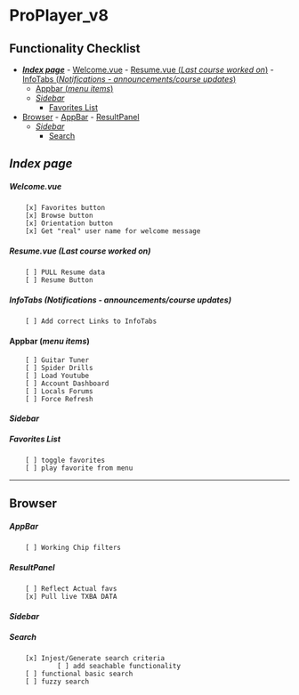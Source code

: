 # ProPlayer_v8 <!-- omit in toc --> 


## **Functionality Checklist** <!-- omit in toc -->

- [***Index page***](#index-page)
      - [Welcome.vue](#welcomevue)
      - [Resume.vue (*Last course worked on*)](#resumevue-last-course-worked-on)
      - [InfoTabs (*Notifications - announcements/course updates*)](#infotabs-notifications---announcementscourse-updates)
    - [Appbar (*menu items*)](#appbar-menu-items)
    - [*Sidebar*](#sidebar)
      - [Favorites List](#favorites-list)
- [Browser](#browser)
      - [AppBar](#appbar)
      - [ResultPanel](#resultpanel)
    - [*Sidebar*](#sidebar-1)
      - [Search](#search)

## ***Index page*** 

##### Welcome.vue
        [x] Favorites button 
        [x] Browse button
        [x] Orientation button 
        [x] Get "real" user name for welcome message

##### Resume.vue (*Last course worked on*)

        [ ] PULL Resume data
        [ ] Resume Button

##### InfoTabs (*Notifications - announcements/course updates*)  

        [ ] Add correct Links to InfoTabs

#### Appbar (*menu items*)
        [ ] Guitar Tuner
        [ ] Spider Drills
        [ ] Load Youtube
        [ ] Account Dashboard
        [ ] Locals Forums
        [ ] Force Refresh

#### *Sidebar*
 ##### Favorites List
        [ ] toggle favorites
        [ ] play favorite from menu
        
---

## Browser 

##### AppBar
        [ ] Working Chip filters 

##### ResultPanel
        [ ] Reflect Actual favs
        [x] Pull live TXBA DATA

#### *Sidebar*
##### Search
        [x] Injest/Generate search criteria
                [ ] add seachable functionality
        [ ] functional basic search
        [ ] fuzzy search
  